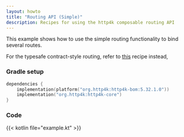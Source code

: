 ```yaml
---
layout: howto
title: "Routing API (Simple)"
description: Recipes for using the http4k composable routing API
---
```

This example shows how to use the simple routing functionality to bind several routes.

For the typesafe contract-style routing, refer to [this](/howto/integrate_with_openapi/) recipe instead,

### Gradle setup

```kotlin
dependencies {
    implementation(platform("org.http4k:http4k-bom:5.32.1.0"))
    implementation("org.http4k:http4k-core")
}
```

### Code [<img class="octocat"/>](https://github.com/http4k/http4k/blob/master/src/docs/howto/simple_routing/example.kt)

{{< kotlin file="example.kt" >}}
